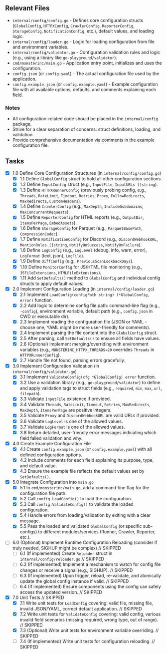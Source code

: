 ## Relevant Files

- `internal/config/config.go` - Defines core configuration structs (`GlobalConfig`, `HTTPXConfig`, `CrawlerConfig`, `ReporterConfig`, `StorageConfig`, `NotificationConfig`, etc.), default values, and loading logic.
- `internal/config/loader.go` - Logic for loading configuration from file and environment variables.
- `internal/config/validator.go` - Configuration validation rules and logic (e.g., using a library like `go-playground/validator`).
- `cmd/monsterinc/main.go` - Application entry point, initializes and uses the configuration.
- `config.json` (or `config.yaml`) - The actual configuration file used by the application.
- `config.example.json` (or `config.example.yaml`) - Example configuration file with all available options, defaults, and comments explaining each field.

### Notes

- All configuration-related code should be placed in the `internal/config` package.
- Strive for a clear separation of concerns: struct definitions, loading, and validation.
- Provide comprehensive documentation via comments in the example configuration file.

## Tasks

- [x] 1.0 Define Core Configuration Structures (in `internal/config/config.go`)
  - [x] 1.1 Define `GlobalConfig` struct to hold all other configuration sections.
  - [x] 1.2 Define `InputConfig` struct (e.g., `InputFile`, `InputURLs []string`).
  - [x] 1.3 Define `HTTPXRunnerConfig` (previously probing config, e.g., `Threads`, `RateLimit`, `Timeout`, `Retries`, `Proxy`, `FollowRedirects`, `MaxRedirects`, `CustomHeaders`).
  - [x] 1.4 Define `CrawlerConfig` (e.g., `MaxDepth`, `IncludeSubdomains`, `MaxConcurrentRequests`).
  - [x] 1.5 Define `ReporterConfig` for HTML reports (e.g., `OutputDir`, `ItemsPerPage`, `EmbedAssets`).
  - [x] 1.6 Define `StorageConfig` for Parquet (e.g., `ParquetBasePath`, `CompressionCodec`).
  - [x] 1.7 Define `NotificationConfig` for Discord (e.g., `DiscordWebhookURL`, `MentionRoles []string`, `NotifyOnSuccess`, `NotifyOnFailure`).
  - [x] 1.8 Define `LogConfig` (e.g., `LogLevel` (debug, info, warn, error), `LogFormat` (text, json), `LogFile`).
  - [x] 1.9 Define `DiffConfig` (e.g., `PreviousScanLookbackDays`).
  - [x] 1.10 Define `MonitorConfig` for JS/HTML file monitoring (e.g., `JSFileExtensions`, `HTMLFileExtensions`).
  - [x] 1.11 Add `SetDefaults()` method to `GlobalConfig` and individual config structs to apply default values.

- [x] 2.0 Implement Configuration Loading (in `internal/config/loader.go`)
  - [x] 2.1 Implement `LoadConfig(configPath string) (*GlobalConfig, error)` function.
  - [x] 2.2 Add logic to determine config file path: command-line flag (e.g., `-config`), environment variable, default path (e.g., `config.json` in CWD or executable dir).
  - [x] 2.3 Implement reading the configuration file (JSON or YAML - choose one, YAML might be more user-friendly for comments).
  - [x] 2.4 Implement parsing the file content into the `GlobalConfig` struct.
  - [x] 2.5 After parsing, call `SetDefaults()` to ensure all fields have values.
  - [x] 2.6 (Optional) Implement merging/overriding with environment variables (e.g., `MONSTERINC_HTTPX_THREADS=20` overrides `Threads` in `HTTPXRunnerConfig`).
  - [x] 2.7 Handle file not found, parsing errors gracefully.

- [x] 3.0 Implement Configuration Validation (in `internal/config/validator.go`)
  - [x] 3.1 Implement `ValidateConfig(cfg *GlobalConfig) error` function.
  - [x] 3.2 Use a validation library (e.g., `go-playground/validator`) to define and apply validation tags to struct fields (e.g., `required`, `min`, `max`, `url`, `filepath`).
  - [x] 3.3 Validate `InputFile` existence if provided.
  - [x] 3.4 Validate `Threads`, `RateLimit`, `Timeout`, `Retries`, `MaxRedirects`, `MaxDepth`, `ItemsPerPage` are positive integers.
  - [x] 3.5 Validate `Proxy` and `DiscordWebhookURL` are valid URLs if provided.
  - [x] 3.6 Validate `LogLevel` is one of the allowed values.
  - [x] 3.7 Validate `LogFormat` is one of the allowed values.
  - [x] 3.8 Return detailed, user-friendly error messages indicating which field failed validation and why.

- [x] 4.0 Create Example Configuration File
  - [x] 4.1 Create `config.example.json` (or `config.example.yaml`) with all defined configuration options.
  - [x] 4.2 Include comments for each field explaining its purpose, type, and default value.
  - [x] 4.3 Ensure the example file reflects the default values set by `SetDefaults()`.

- [x] 5.0 Integrate Configuration into `main.go`
  - [x] 5.1 In `cmd/monsterinc/main.go`, add a command-line flag for the configuration file path.
  - [x] 5.2 Call `config.LoadConfig()` to load the configuration.
  - [x] 5.3 Call `config.ValidateConfig()` to validate the loaded configuration.
  - [x] 5.4 Handle errors from loading/validation by exiting with a clear message.
  - [x] 5.5 Pass the loaded and validated `GlobalConfig` (or specific sub-configs) to different modules/services (Runner, Crawler, Reporter, etc.).

- [ ] 6.0 (Optional) Implement Runtime Configuration Reloading (consider if truly needed, SIGHUP might be complex) // SKIPPED
  - [ ] 6.1 (If implemented) Create `Reloader` struct in `internal/config/reloader.go` // SKIPPED
  - [ ] 6.2 (If implemented) Implement a mechanism to watch for config file changes or receive a signal (e.g., SIGHUP). // SKIPPED
  - [ ] 6.3 (If implemented) Upon trigger, reload, re-validate, and atomically update the global config instance if valid. // SKIPPED
  - [ ] 6.4 (If implemented) Ensure components using the config can safely access the updated version. // SKIPPED

- [x] 7.0 Unit Tests // SKIPPED
  - [x] 7.1 Write unit tests for `LoadConfig` covering: valid file, missing file, invalid JSON/YAML, correct default application. // SKIPPED
  - [x] 7.2 Write unit tests for `ValidateConfig` covering: valid config, various invalid field scenarios (missing required, wrong type, out of range). // SKIPPED
  - [x] 7.3 (Optional) Write unit tests for environment variable overriding. // SKIPPED
  - [ ] 7.4 (If implemented) Write unit tests for configuration reloading. // SKIPPED
